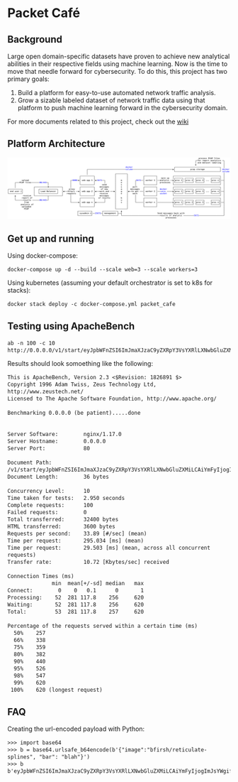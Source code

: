 # Packet Café

## Background
Large open domain-specific datasets have proven to achieve new analytical abilities in their respective fields using machine learning. Now is the time to move that needle forward for cybersecurity. To do this, this project has two primary goals:
1.	Build a platform for easy-to-use automated network traffic analysis.
2.	Grow a sizable labeled dataset of network traffic data using that platform to push machine learning forward in the cybersecurity domain.

For more documents related to this project, check out the [wiki](https://va-vsrv-github.a.internal/CyberReboot/packet_cafe/wiki)

## Platform Architecture
<img src="/docs/img/packet_cafe_diagram.png"/>

## Get up and running

Using docker-compose:
```
docker-compose up -d --build --scale web=3 --scale workers=3
```

Using kubernetes (assuming your default orchestrator is set to k8s for stacks):
```
docker stack deploy -c docker-compose.yml packet_cafe
```

## Testing using ApacheBench

```
ab -n 100 -c 10 http://0.0.0.0/v1/start/eyJpbWFnZSI6ImJmaXJzaC9yZXRpY3VsYXRlLXNwbGluZXMiLCAiYmFyIjogImJsYWgifQ==
```

Results should look somoething like the following:
```
This is ApacheBench, Version 2.3 <$Revision: 1826891 $>
Copyright 1996 Adam Twiss, Zeus Technology Ltd, http://www.zeustech.net/
Licensed to The Apache Software Foundation, http://www.apache.org/

Benchmarking 0.0.0.0 (be patient).....done


Server Software:        nginx/1.17.0
Server Hostname:        0.0.0.0
Server Port:            80

Document Path:          /v1/start/eyJpbWFnZSI6ImJmaXJzaC9yZXRpY3VsYXRlLXNwbGluZXMiLCAiYmFyIjogImJsYWgifQ==
Document Length:        36 bytes

Concurrency Level:      10
Time taken for tests:   2.950 seconds
Complete requests:      100
Failed requests:        0
Total transferred:      32400 bytes
HTML transferred:       3600 bytes
Requests per second:    33.89 [#/sec] (mean)
Time per request:       295.034 [ms] (mean)
Time per request:       29.503 [ms] (mean, across all concurrent requests)
Transfer rate:          10.72 [Kbytes/sec] received

Connection Times (ms)
              min  mean[+/-sd] median   max
Connect:        0    0   0.1      0       1
Processing:    52  281 117.8    256     620
Waiting:       52  281 117.8    256     620
Total:         53  281 117.8    257     620

Percentage of the requests served within a certain time (ms)
  50%    257
  66%    338
  75%    359
  80%    382
  90%    440
  95%    526
  98%    547
  99%    620
 100%    620 (longest request)
```

## FAQ

Creating the url-encoded payload with Python:
```
>>> import base64
>>> b = base64.urlsafe_b64encode(b'{"image":"bfirsh/reticulate-splines", "bar": "blah"}')
>>> b
b'eyJpbWFnZSI6ImJmaXJzaC9yZXRpY3VsYXRlLXNwbGluZXMiLCAiYmFyIjogImJsYWgifQ=='
```
